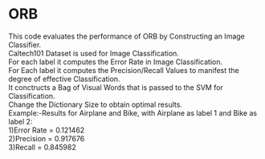 # ORB
This code evaluates the performance of ORB by Constructing an Image Classifier.<br/>
Caltech101 Dataset is used for Image Classification.<br/>
For each label it computes the Error Rate in Image Classification.<br/>
For Each label it computes the Precision/Recall Values to manifest the degree of effective Classification.<br/>
It conctructs a Bag of Visual Words that is passed to the SVM for Classification.<br/>
Change the Dictionary Size to obtain optimal results.<br/>
Example:-Results for Airplane and Bike, with Airplane as label 1 and Bike as label 2:<br/>
  1)Error Rate = 0.121462<br/>
  2)Precision = 0.917676<br/>
  3)Recall = 0.845982<br/>
